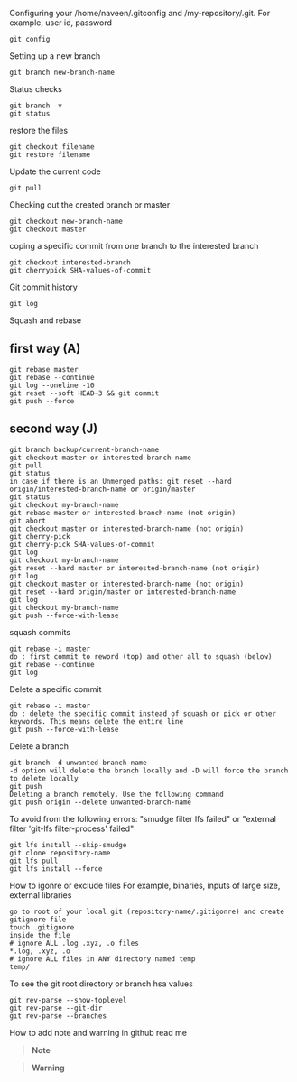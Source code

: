 Configuring your /home/naveen/.gitconfig and /my-repository/.git. For example, user id, password
```
git config
```
Setting up a new branch
```
git branch new-branch-name
```
Status checks
```
git branch -v
git status
```
restore the files
```
git checkout filename
git restore filename
```
Update the current code
```
git pull
```
Checking out the created branch or master
```
git checkout new-branch-name
git checkout master
```
coping a specific commit from one branch to the interested branch
```
git checkout interested-branch
git cherrypick SHA-values-of-commit
```
Git commit history
```
git log
```
Squash and rebase
## first way (A)
```
git rebase master
git rebase --continue
git log --oneline -10
git reset --soft HEAD~3 && git commit
git push --force
```
## second way (J)
```
git branch backup/current-branch-name
git checkout master or interested-branch-name
git pull
git status
in case if there is an Unmerged paths: git reset --hard origin/interested-branch-name or origin/master
git status
git checkout my-branch-name
git rebase master or interested-branch-name (not origin)
git abort
git checkout master or interested-branch-name (not origin)
git cherry-pick
git cherry-pick SHA-values-of-commit
git log
git checkout my-branch-name
git reset --hard master or interested-branch-name (not origin)
git log
git checkout master or interested-branch-name (not origin)
git reset --hard origin/master or interested-branch-name
git log
git checkout my-branch-name
git push --force-with-lease
```
squash commits
```
git rebase -i master
do : first commit to reword (top) and other all to squash (below)
git rebase --continue
git log
```
Delete a specific commit 
```
git rebase -i master
do : delete the specific commit instead of squash or pick or other keywords. This means delete the entire line
git push --force-with-lease
```
Delete a branch 
```
git branch -d unwanted-branch-name
-d option will delete the branch locally and -D will force the branch to delete locally
git push
Deleting a branch remotely. Use the following command
git push origin --delete unwanted-branch-name
```

To avoid from the following errors: "smudge filter lfs failed" or "external filter 'git-lfs filter-process' failed"
```
git lfs install --skip-smudge
git clone repository-name
git lfs pull
git lfs install --force
```
How to igonre or exclude files For example, binaries, inputs of large size, external libraries 
```
go to root of your local git (repository-name/.gitigonre) and create gitignore file
touch .gitignore
inside the file
# ignore ALL .log .xyz, .o files
*.log, .xyz, .o
# ignore ALL files in ANY directory named temp
temp/
```
To see the git root directory or branch hsa values 
```
git rev-parse --show-toplevel
git rev-parse --git-dir
git rev-parse --branches
```
How to add note and warning in github read me 
> __Note__  

> __Warning__

